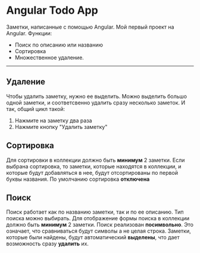 # Angular Todo App
Заметки, написанные с помощью Angular. Мой первый проект на Angular.
Функции:
<ul>
<li>Поиск по описанию или названию</li>
<li>Сортировка</li>
<li>Множественное удаление.</li>
</ul>
<hr>
 <h2>Удаление</h2>
 <p>Чтобы удалить заметку, нужно ее выделить. Можно выделить большо одной заметки, и соответсвенно удалить сразу несколько заметок. И так, общий цикл такой:</p>
 <ol>
  <li>Нажмите на заметку два раза</li>
  <li>Нажмите кнопку "Удалить заметку"</li>
 </ol>

<h2>Сортировка</h2>
<p>Для сортировки в коллекции должно быть <b>минимум</b> 2 заметки. Если выбрана сортировка, то заметки, которые находятся в коллекции, и которые будут добавляться в нее, будут отсортированы по первой буквы названия. По умолчанию сортировка <b>отключена</b></p>

<h2>Поиск</h2>
<p>Поиск работает как по названию заметки, так и по ее описанию. Тип поиска можно выбирать. Для отображение формы поиска в коллекции должно быть <b>минимум</b> 2 заметки. Поиск реализован <b>посимвольно</b>. Это означает, что сравниваться будут символы а не целая строка. Заметки, которые были найдены, будут автоматический <b>выделены</b>, что дает возможность сразу <b>удалить</b> их.</p>

